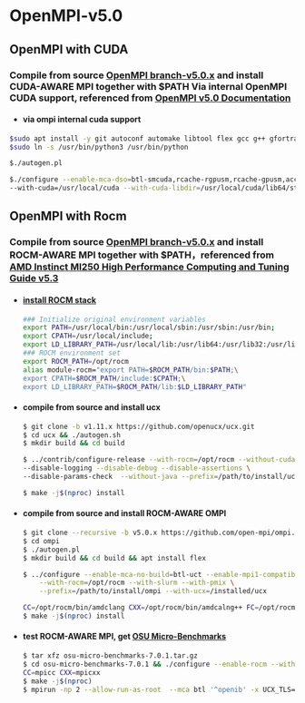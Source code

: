 # OpenMPI-v5.0

## OpenMPI with CUDA

### Compile from source [OpenMPI branch-v5.0.x](https://github.com/open-mpi/ompi/tree/v5.0.x) and install CUDA-AWARE MPI together with $PATH Via internal OpenMPI CUDA support, referenced from [OpenMPI v5.0 Documentation](https://docs.open-mpi.org/en/v5.0.x/tuning-apps/networking/cuda.html#how-do-i-build-open-mpi-with-cuda-aware-support)

- #### via ompi internal cuda support

````bash
$sudo apt install -y git autoconf automake libtool flex gcc g++ gfortran python3
$sudo ln -s /usr/bin/python3 /usr/bin/python
````
````bash
$./autogen.pl
````
````bash
$./configure --enable-mca-dso=btl-smcuda,rcache-rgpusm,rcache-gpusm,accelerator-cuda \
--with-cuda=/usr/local/cuda --with-cuda-libdir=/usr/local/cuda/lib64/stubs --prefix=/path/to/ompi-to-install 
````

## OpenMPI with Rocm

### Compile from source [OpenMPI branch-v5.0.x](https://github.com/open-mpi/ompi/tree/v5.0.x) and install ROCM-AWARE MPI together with $PATH，referenced from [AMD Instinct MI250 High Performance Computing and Tuning Guide v5.3](https://docs.amd.com/bundle/AMD-Instinct-MI250-High-Performance-Computing-and-Tuning-Guide-v5.3/page/GPU-Enabled_MPI.html)

- #### [install ROCM stack](https://gitee.com/jiuxiaoyun/uconfig/blob/master/3.4-rocm.md)

    ````bash
    ### Initialize original environment variables
    export PATH=/usr/local/bin:/usr/local/sbin:/usr/sbin:/usr/bin;
    export CPATH=/usr/local/include;
    export LD_LIBRARY_PATH=/usr/local/lib:/usr/lib64:/usr/lib32:/usr/libx32:/usr/lib
    ### ROCM environment set
    export ROCM_PATH=/opt/rocm
    alias module-rocm="export PATH=$ROCM_PATH/bin:$PATH;\
    export CPATH=$ROCM_PATH/include:$CPATH;\
    export LD_LIBRARY_PATH=$ROCM_PATH/lib:$LD_LIBRARY_PATH"
    ````

- #### compile from source and install ucx

    ````bash
    $ git clone -b v1.11.x https://github.com/openucx/ucx.git 
    $ cd ucx && ./autogen.sh
    $ mkdir build && cd build
    ````
    ````bash
    $ ../contrib/configure-release --with-rocm=/opt/rocm --without-cuda --enable-optimizations \
    --disable-logging --disable-debug --disable-assertions \
    --disable-params-check  --without-java --prefix=/path/to/install/ucx
    ````
    ````bash
    $ make -j$(nproc) install
    ````

- #### compile from source and install ROCM-AWARE OMPI

    ````bash
    $ git clone --recursive -b v5.0.x https://github.com/open-mpi/ompi.git  
    $ cd ompi
    $ ./autogen.pl
    $ mkdir build && cd build && apt install flex
    ````
    ````bash
    $ ../configure --enable-mca-no-build=btl-uct --enable-mpi1-compatibility \
        --with-rocm=/opt/rocm --with-slurm --with-pmix \
        --prefix=/path/to/install/ompi --with-ucx=/installed/ucx
    ````
    ````bash
    CC=/opt/rocm/bin/amdclang CXX=/opt/rocm/bin/amdcalng++ FC=/opt/rocm/bin/amdflang
    $ make -j$(nproc) install
    ````


- #### test ROCM-AWARE MPI, get [OSU Micro-Benchmarks](http://mvapich.cse.ohio-state.edu/download/mvapich/osu-micro-benchmarks-7.1-1.tar.gz)

    ````bash
    $ tar xfz osu-micro-benchmarks-7.0.1.tar.gz  
    $ cd osu-micro-benchmarks-7.0.1 && ./configure --enable-rocm --with-rocm=/opt/rocm
    CC=mpicc CXX=mpicxx
    $ make -j$(nproc)
    $ mpirun -np 2 --allow-run-as-root  --mca btl '^openib' -x UCX_TLS=sm,self,rocm_copy,rocm_ipc --mca pml ucx  ./c/mpi/pt2pt/osu_bw -d rocm D D
    ````
